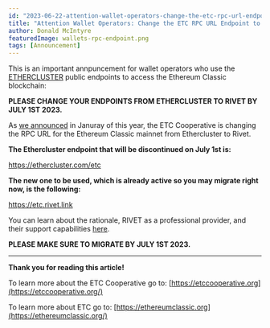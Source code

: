 ```yaml
---
id: "2023-06-22-attention-wallet-operators-change-the-etc-rpc-url-endpoint-to-rivet-by-july-1st-2023-en"
title: "Attention Wallet Operators: Change the ETC RPC URL Endpoint to RIVET by July 1st 2023"
author: Donald McIntyre
featuredImage: wallets-rpc-endpoint.png
tags: [Announcement]
---
```


This is an important annpuncement for wallet operators who use the [ETHERCLUSTER](https://ethercluster.com/) public endpoints to access the Ethereum Classic blockchain:

**PLEASE CHANGE YOUR ENDPOINTS FROM ETHERCLUSTER TO RIVET BY JULY 1ST 2023.**

As [we announced](https://etccooperative.org/posts/2023-01-02-the-ethereum-classic-rpc-url-is-changing-from-ethercluster-to-rivet-en) in Januray of this year, the ETC Cooperative is changing the RPC URL for the Ethereum Classic mainnet from Ethercluster to Rivet.

**The Ethercluster endpoint that will be discontinued on July 1st is:**

https://ethercluster.com/etc

**The new one to be used, which is already active so you may migrate right now, is the following:**

https://etc.rivet.link

You can learn about the rationale, RIVET as a professional provider, and their support capabilities [here](https://etccooperative.org/posts/2023-01-02-the-ethereum-classic-rpc-url-is-changing-from-ethercluster-to-rivet-en).

**PLEASE MAKE SURE TO MIGRATE BY JULY 1ST 2023.**

---

**Thank you for reading this article!**

To learn more about the ETC Cooperative go to:  [https://etccooperative.org](https://etccooperative.org/)

To learn more about ETC go to:  [https://ethereumclassic.org](https://ethereumclassic.org/)
